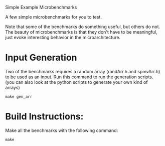 Simple Example Microbenchmarks

A few simple microbenchmarks for you to test.

Note that some of the benchmarks do something useful, but others do not.  The
beauty of microbenchmarks is that they don't have to be meaningful, just evoke
interesting behavior in the microarchitecture.

# Input Generation

Two of the benchmarks requires a random array (randArr.h and spmvArr.h) to be used as an input.  Run this command to run the generation scripts.  (you can also look at the python scripts to generate your own kind of arrays)

```
make gen_arr
```

# Build Instructions:

Make all the benchmarks with the following command:

```
make
```


